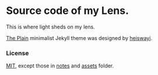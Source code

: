 # Source code of my Lens.

This is where light sheds on my lens.

[The Plain](https://github.com/heiswayi/the-plain) minimalist Jekyll theme was
designed by [heiswayi](https://github.com/heiswayi).

### License

[MIT](LICENSE.md), except those in [notes](notes) and [assets](assets) folder.
